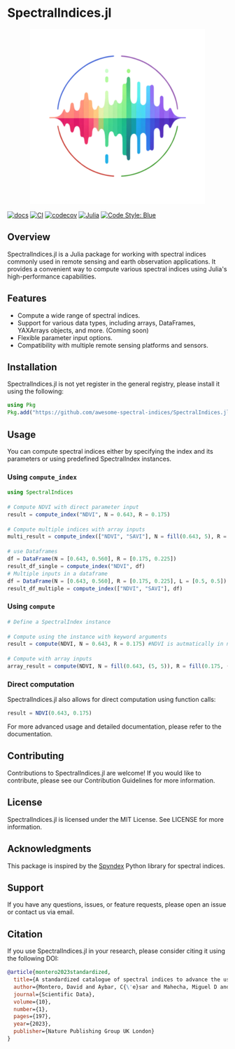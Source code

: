 # SpectralIndices.jl

<p align="center">
    <img width="400px" src="docs/src/assets/logo.png"/>
</p>

[![docs](https://img.shields.io/badge/docs-latest-blue.svg)](https://awesome-spectral-indices.github.io/SpectralIndices.jl/dev/)
[![CI](https://github.com/awesome-spectral-indices/SpectralIndices.jl/actions/workflows/CI.yml/badge.svg)](https://github.com/awesome-spectral-indices/SpectralIndices.jl/actions/workflows/CI.yml)
[![codecov](https://codecov.io/gh/awesome-spectral-indices/SpectralIndices.jl/graph/badge.svg?token=0IRRDAZM0U)](https://codecov.io/gh/awesome-spectral-indices/SpectralIndices.jl)
[![Julia](https://img.shields.io/badge/julia-v1.6.2+-blue.svg)](https://julialang.org/)
[![Code Style: Blue](https://img.shields.io/badge/code%20style-blue-4495d1.svg)](https://github.com/invenia/BlueStyle)

## Overview

SpectralIndices.jl is a Julia package for working with spectral indices commonly used in remote sensing and earth observation applications. It provides a convenient way to compute various spectral indices using Julia's high-performance capabilities.

## Features

- Compute a wide range of spectral indices.
- Support for various data types, including arrays, DataFrames, YAXArrays objects, and more. (Coming soon)
- Flexible parameter input options.
- Compatibility with multiple remote sensing platforms and sensors.

## Installation
SpectralIndices.jl is not yet register in the general registry, please install it using the following:
```julia
using Pkg
Pkg.add("https://github.com/awesome-spectral-indices/SpectralIndices.jl")
```

## Usage

You can compute spectral indices either by specifying the index and its parameters or using predefined SpectralIndex instances.

### Using `compute_index`
```julia
using SpectralIndices

# Compute NDVI with direct parameter input
result = compute_index("NDVI", N = 0.643, R = 0.175)

# Compute multiple indices with array inputs
multi_result = compute_index(["NDVI", "SAVI"], N = fill(0.643, 5), R = fill(0.175, 5), L = fill(0.5, 5))

# use Dataframes
df = DataFrame(N = [0.643, 0.560], R = [0.175, 0.225])
result_df_single = compute_index("NDVI", df)
# Multiple inputs in a dataframe
df = DataFrame(N = [0.643, 0.560], R = [0.175, 0.225], L = [0.5, 0.5])
result_df_multiple = compute_index(["NDVI", "SAVI"], df)
```

### Using `compute`
```julia
# Define a SpectralIndex instance

# Compute using the instance with keyword arguments
result = compute(NDVI, N = 0.643, R = 0.175) #NDVI is autmatically in namespace with the import of SpectraIndices.jl

# Compute with array inputs
array_result = compute(NDVI, N = fill(0.643, (5, 5)), R = fill(0.175, (5, 5)))
```

### Direct computation
SpectralIndices.jl also allows for direct computation using function calls:
```julia
result = NDVI(0.643, 0.175)
```

For more advanced usage and detailed documentation, please refer to the documentation.

## Contributing

Contributions to SpectralIndices.jl are welcome! If you would like to contribute, please see our Contribution Guidelines for more information.

## License

SpectralIndices.jl is licensed under the MIT License. See LICENSE for more information.

## Acknowledgments

This package is inspired by the [Spyndex](https://github.com/awesome-spectral-indices/spyndex) Python library for spectral indices.

## Support

If you have any questions, issues, or feature requests, please open an issue or contact us via email.

## Citation

If you use SpectralIndices.jl in your research, please consider citing it using the following DOI:

```bibtex
@article{montero2023standardized,
  title={A standardized catalogue of spectral indices to advance the use of remote sensing in Earth system research},
  author={Montero, David and Aybar, C{\'e}sar and Mahecha, Miguel D and Martinuzzi, Francesco and S{\"o}chting, Maximilian and Wieneke, Sebastian},
  journal={Scientific Data},
  volume={10},
  number={1},
  pages={197},
  year={2023},
  publisher={Nature Publishing Group UK London}
}
```
